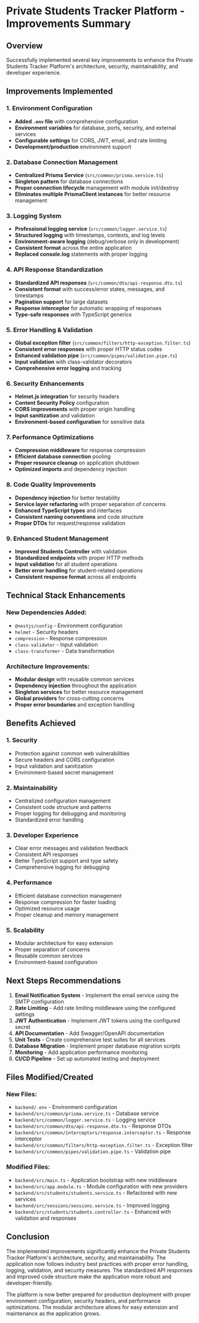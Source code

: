 # Private Students Tracker Platform - Improvements Summary

## Overview
Successfully implemented several key improvements to enhance the Private Students Tracker Platform's architecture, security, maintainability, and developer experience.

## Improvements Implemented

### 1. Environment Configuration
- **Added `.env` file** with comprehensive configuration
- **Environment variables** for database, ports, security, and external services
- **Configurable settings** for CORS, JWT, email, and rate limiting
- **Development/production** environment support

### 2. Database Connection Management
- **Centralized Prisma Service** (`src/common/prisma.service.ts`)
- **Singleton pattern** for database connections
- **Proper connection lifecycle** management with module init/destroy
- **Eliminates multiple PrismaClient instances** for better resource management

### 3. Logging System
- **Professional logging service** (`src/common/logger.service.ts`)
- **Structured logging** with timestamps, contexts, and log levels
- **Environment-aware logging** (debug/verbose only in development)
- **Consistent format** across the entire application
- **Replaced console.log** statements with proper logging

### 4. API Response Standardization
- **Standardized API responses** (`src/common/dto/api-response.dto.ts`)
- **Consistent format** with success/error states, messages, and timestamps
- **Pagination support** for large datasets
- **Response interceptor** for automatic wrapping of responses
- **Type-safe responses** with TypeScript generics

### 5. Error Handling & Validation
- **Global exception filter** (`src/common/filters/http-exception.filter.ts`)
- **Consistent error responses** with proper HTTP status codes
- **Enhanced validation pipe** (`src/common/pipes/validation.pipe.ts`)
- **Input validation** with class-validator decorators
- **Comprehensive error logging** and tracking

### 6. Security Enhancements
- **Helmet.js integration** for security headers
- **Content Security Policy** configuration
- **CORS improvements** with proper origin handling
- **Input sanitization** and validation
- **Environment-based configuration** for sensitive data

### 7. Performance Optimizations
- **Compression middleware** for response compression
- **Efficient database connection** pooling
- **Proper resource cleanup** on application shutdown
- **Optimized imports** and dependency injection

### 8. Code Quality Improvements
- **Dependency injection** for better testability
- **Service layer refactoring** with proper separation of concerns
- **Enhanced TypeScript types** and interfaces
- **Consistent naming conventions** and code structure
- **Proper DTOs** for request/response validation

### 9. Enhanced Student Management
- **Improved Students Controller** with validation
- **Standardized endpoints** with proper HTTP methods
- **Input validation** for all student operations
- **Better error handling** for student-related operations
- **Consistent response format** across all endpoints

## Technical Stack Enhancements

### New Dependencies Added:
- `@nestjs/config` - Environment configuration
- `helmet` - Security headers
- `compression` - Response compression
- `class-validator` - Input validation
- `class-transformer` - Data transformation

### Architecture Improvements:
- **Modular design** with reusable common services
- **Dependency injection** throughout the application
- **Singleton services** for better resource management
- **Global providers** for cross-cutting concerns
- **Proper error boundaries** and exception handling

## Benefits Achieved

### 1. **Security**
- Protection against common web vulnerabilities
- Secure headers and CORS configuration
- Input validation and sanitization
- Environment-based secret management

### 2. **Maintainability**
- Centralized configuration management
- Consistent code structure and patterns
- Proper logging for debugging and monitoring
- Standardized error handling

### 3. **Developer Experience**
- Clear error messages and validation feedback
- Consistent API responses
- Better TypeScript support and type safety
- Comprehensive logging for debugging

### 4. **Performance**
- Efficient database connection management
- Response compression for faster loading
- Optimized resource usage
- Proper cleanup and memory management

### 5. **Scalability**
- Modular architecture for easy extension
- Proper separation of concerns
- Reusable common services
- Environment-based configuration

## Next Steps Recommendations

1. **Email Notification System** - Implement the email service using the SMTP configuration
2. **Rate Limiting** - Add rate limiting middleware using the configured settings
3. **JWT Authentication** - Implement JWT tokens using the configured secret
4. **API Documentation** - Add Swagger/OpenAPI documentation
5. **Unit Tests** - Create comprehensive test suites for all services
6. **Database Migration** - Implement proper database migration scripts
7. **Monitoring** - Add application performance monitoring
8. **CI/CD Pipeline** - Set up automated testing and deployment

## Files Modified/Created

### New Files:
- `backend/.env` - Environment configuration
- `backend/src/common/prisma.service.ts` - Database service
- `backend/src/common/logger.service.ts` - Logging service
- `backend/src/common/dto/api-response.dto.ts` - Response DTOs
- `backend/src/common/interceptors/response.interceptor.ts` - Response interceptor
- `backend/src/common/filters/http-exception.filter.ts` - Exception filter
- `backend/src/common/pipes/validation.pipe.ts` - Validation pipe

### Modified Files:
- `backend/src/main.ts` - Application bootstrap with new middleware
- `backend/src/app.module.ts` - Module configuration with new providers
- `backend/src/students/students.service.ts` - Refactored with new services
- `backend/src/sessions/sessions.service.ts` - Improved logging
- `backend/src/students/students.controller.ts` - Enhanced with validation and responses

## Conclusion

The implemented improvements significantly enhance the Private Students Tracker Platform's architecture, security, and maintainability. The application now follows industry best practices with proper error handling, logging, validation, and security measures. The standardized API responses and improved code structure make the application more robust and developer-friendly.

The platform is now better prepared for production deployment with proper environment configuration, security headers, and performance optimizations. The modular architecture allows for easy extension and maintenance as the application grows.